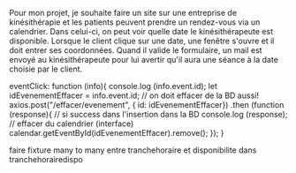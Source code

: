 Pour mon projet, je souhaite faire un site sur une entreprise de kinésithérapie et les patients peuvent prendre un rendez-vous via un calendrier. Dans celui-ci, on peut voir quelle date le kinésithérapeute est disponible.
Lorsque le client clique sur une date, une fenêtre s'ouvre et il doit entrer ses coordonnées.
Quand il valide le formulaire, un mail est envoyé au kinésithérapeute pour lui avertir qu'il aura une séance à la date choisie par le client.


eventClick: function (info){
      console.log (info.event.id);
      let idEvenementEffacer = info.event.id;
      // on doit effacer de la BD aussi!
      axios.post("/effacer/evenement", 
       { id: idEvenementEffacer})
      .then (function (response){
        // si success dans l'insertion dans la BD
        console.log (response);
        // effacer du calendrier (interface)  
        calendar.getEventById(idEvenementEffacer).remove();
    });
}

faire fixture many to many entre tranchehoraire et disponibilite dans tranchehorairedispo